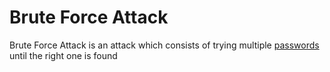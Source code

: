 # Brute Force Attack
Brute Force Attack is an attack which consists of trying multiple [passwords](./CS50x_Passwords.md) until the right one is found 
